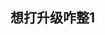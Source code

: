 <!--
layout: post
title:  "想打升级咋整1"
date:   2020-05-05
tags: python javascript
categories: python
enabled: false
-->

想打升级咋整1
-------------

